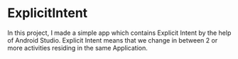 # ExplicitIntent
In this project, I made a simple app which contains Explicit Intent by the help of Android Studio.
Explicit Intent means that we change in between 2 or more activities residing in the same Application.
